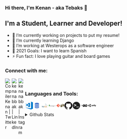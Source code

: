 ### Hi there, I'm Kenan - aka Tebaks 👋

## I'm a Student, Learner and Developer!

- 🔭 I’m currently working on projects to put my resume!
- 🌱 I’m currently learning Django
- 👯 I’m working at Westerops as a software engineer
- 🥅 2021 Goals: I want to learn Spanish
- ⚡ Fun fact: I love playing guitar and board games

### Connect with me:

[<img align="left" alt="CompilerKenan | Twitter" width="22px" src="https://cdn.jsdelivr.net/npm/simple-icons@v3/icons/twitter.svg" />][twitter]
[<img align="left" alt="kenanabbak | LinkedIn" width="22px" src="https://cdn.jsdelivr.net/npm/simple-icons@v3/icons/linkedin.svg" />][linkedin]
[<img align="left" alt="kenanabbak | Instagram" width="22px" src="https://cdn.jsdelivr.net/npm/simple-icons@v3/icons/instagram.svg" />][instagram]

<br /> 


### Languages and Tools:

<img align="left" alt="Visual Studio Code" width="26px" src="https://raw.githubusercontent.com/github/explore/80688e429a7d4ef2fca1e82350fe8e3517d3494d/topics/visual-studio-code/visual-studio-code.png" />
<img align="left" alt="SQL" width="26px" src="https://raw.githubusercontent.com/github/explore/80688e429a7d4ef2fca1e82350fe8e3517d3494d/topics/sql/sql.png" />
<img align="left" alt="MySQL" width="26px" src="https://raw.githubusercontent.com/github/explore/80688e429a7d4ef2fca1e82350fe8e3517d3494d/topics/mysql/mysql.png" />
<img align="left" alt="MongoDB" width="26px" src="https://raw.githubusercontent.com/github/explore/80688e429a7d4ef2fca1e82350fe8e3517d3494d/topics/mongodb/mongodb.png" />
<img align="left" alt="Git" width="26px" src="https://raw.githubusercontent.com/github/explore/80688e429a7d4ef2fca1e82350fe8e3517d3494d/topics/git/git.png" />
<img align="left" alt="GitHub" width="26px" src="https://raw.githubusercontent.com/github/explore/78df643247d429f6cc873026c0622819ad797942/topics/github/github.png" />
<img align="left" alt="Terminal" width="26px" src="https://raw.githubusercontent.com/github/explore/80688e429a7d4ef2fca1e82350fe8e3517d3494d/topics/terminal/terminal.png" />
<img align="left" alt="Golang" width="26px" src="https://raw.githubusercontent.com/github/explore/80688e429a7d4ef2fca1e82350fe8e3517d3494d/topics/go/go.png" />
<img align="left" alt="Unity" width="26px" src="https://raw.githubusercontent.com/github/explore/80688e429a7d4ef2fca1e82350fe8e3517d3494d/topics/unity/unity.png"/>

<br />
<br />


<details>
  <summary>Github Stats</summary>
   <img align="left" alt="Tebaks's Github Stats" src="https://github-readme-stats.vercel.app/api?username=Tebaks&show_icons=true&hide_border=true&theme=radical&count_private=true&hide=prs,issues" />
</details>


[twitter]: https://twitter.com/CompilerKenan
[instagram]: https://www.instagram.com/kenanabbak/
[linkedin]: https://www.linkedin.com/in/kenanabbak/
